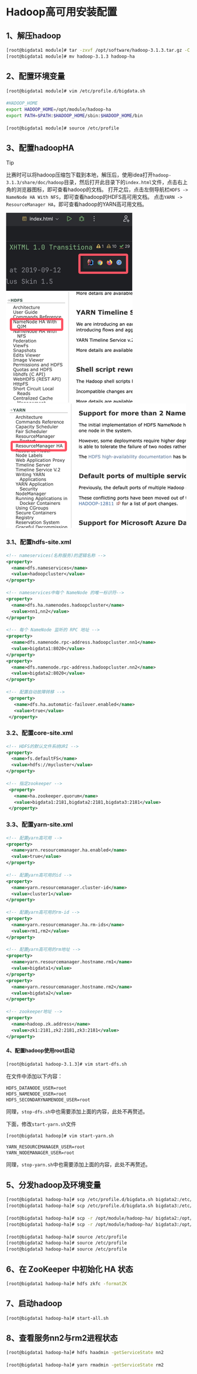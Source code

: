 # Hadoop高可用安装配置

## 1、解压hadoop

```bash
[root@bigdata1 module]# tar -zxvf /opt/software/hadoop-3.1.3.tar.gz -C /opt/module/
[root@bigdata1 module]# mv hadoop-3.1.3 hadoop-ha
```

## 2、配置环境变量

```bash
[root@bigdata1 module]# vim /etc/profile.d/bigdata.sh

#HADOOP_HOME
export HADOOP_HOME=/opt/module/hadoop-ha
export PATH=$PATH:$HADOOP_HOME/sbin:$HADOOP_HOME/bin

[root@bigdata1 module]# source /etc/profile
```

## 3、配置hadoopHA

> [!TIP]
> 比赛时可以将hadoop压缩包下载到本地，解压后，使用idea打开`hadoop-3.1.3/share/doc/hadoop`目录，然后打开此目录下的`index.html`文件，点击右上角的浏览器图标，即可查看hadoop的文档。 打开之后，点击左侧导航栏`HDFS -> NameNode HA With NFS`，即可查看hadoop的HDFS高可用文档。  点击`YARN -> ResourceManager HA`，即可查看hadoop的YARN高可用文档。
> 
> <img src="../assets/browser.png" alt="browser" style="zoom:50%;" />
> <img src="../assets/ha_qjm.png" alt="ha_qjm" style="zoom:50%;" />
> <img src="../assets/rm_ha.png" alt="rm_ha" style="zoom:50%;" />
>

### 3.1、配置hdfs-site.xml

```xml
<!-- nameservices(名称服务)的逻辑名称 -->
<property>
  <name>dfs.nameservices</name>
  <value>hadoopcluster</value>
</property>

<!-- nameservices中每个 NameNode 的唯一标识符-->
<property>
  <name>dfs.ha.namenodes.hadoopcluster</name>
  <value>nn1,nn2</value>
</property>

<!-- 每个 NameNode 监听的 RPC 地址 -->
<property>
  <name>dfs.namenode.rpc-address.hadoopcluster.nn1</name>
  <value>bigdata1:8020</value>
</property>
<property>
  <name>dfs.namenode.rpc-address.hadoopcluster.nn2</name>
  <value>bigdata2:8020</value>
</property>

<!-- 配置自动故障转移 -->
 <property>
   <name>dfs.ha.automatic-failover.enabled</name>
   <value>true</value>
 </property>
```

### 3.2、配置core-site.xml

```xml
<!-- HDFS的默认文件系统URI -->
<property>
  <name>fs.defaultFS</name>
  <value>hdfs://mycluster</value>
</property>

<!-- 指定zookeeper -->
 <property>
   <name>ha.zookeeper.quorum</name>
   <value>bigdata1:2181,bigdata2:2181,bigdata3:2181</value>
 </property>
```

### 3.3、配置yarn-site.xml

```xml
<!-- 配置yarn高可用 -->
<property>
  <name>yarn.resourcemanager.ha.enabled</name>
  <value>true</value>
</property>

<!-- 配置yarn高可用的id -->
<property>
  <name>yarn.resourcemanager.cluster-id</name>
  <value>cluster1</value>
</property>

<!-- 配置yarn高可用的rm-id -->
<property>
  <name>yarn.resourcemanager.ha.rm-ids</name>
  <value>rm1,rm2</value>
</property>

<!-- 配置yarn高可用的rm地址 -->
<property>
  <name>yarn.resourcemanager.hostname.rm1</name>
  <value>bigdata1</value>
</property>
<property>
  <name>yarn.resourcemanager.hostname.rm2</name>
  <value>bigdata2</value>
</property>

<!-- zookeeper地址 -->
<property>
  <name>hadoop.zk.address</name>
  <value>zk1:2181,zk2:2181,zk3:2181</value>
</property>
```

#### 4、配置hadoop使用root启动

```bash
[root@bigdata1 hadoop-3.1.3]# vim start-dfs.sh
```

在文件中添加以下内容：

```
HDFS_DATANODE_USER=root
HDFS_NAMENODE_USER=root
HDFS_SECONDARYNAMENODE_USER=root
```

同理，`stop-dfs.sh`中也需要添加上面的内容，此处不再赘述。

下面，修改`start-yarn.sh`文件

```bash
[root@bigdata1 hadoop]# vim start-yarn.sh
```

```
YARN_RESOURCEMANAGER_USER=root
YARN_NODEMANAGER_USER=root
```

同理，`stop-yarn.sh`中也需要添加上面的内容，此处不再赘述。

## 5、分发hadoop及环境变量

```bash
[root@bigdata1 hadoop-ha]# scp /etc/profile.d/bigdata.sh bigdata2:/etc/profile.d/
[root@bigdata1 hadoop-ha]# scp /etc/profile.d/bigdata.sh bigdata3:/etc/profile.d/

[root@bigdata1 hadoop-ha]# scp -r /opt/module/hadoop-ha/ bigdata2:/opt/module/
[root@bigdata1 hadoop-ha]# scp -r /opt/module/hadoop-ha/ bigdata3:/opt/module/

[root@bigdata1 hadoop-ha]# source /etc/profile
[root@bigdata2 hadoop-ha]# source /etc/profile
[root@bigdata3 hadoop-ha]# source /etc/profile
```

## 6、在 ZooKeeper 中初始化 HA 状态

```bash
[root@bigdata1 hadoop-ha]# hdfs zkfc -formatZK
```

## 7、启动hadoop

```bash
[root@bigdata1 hadoop-ha]# start-all.sh
```

## 8、查看服务nn2与rm2进程状态

```bash
[root@bigdata1 hadoop-ha]# hdfs haadmin -getServiceState nn2

[root@bigdata1 hadoop-ha]# yarn rmadmin -getServiceState rm2
```